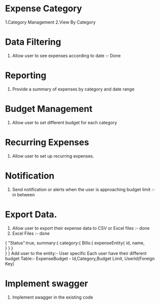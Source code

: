 # Expense Category
1.Category Management
2.View By Category

# Data Filtering
1. Allow user to see expenses according to date :- Done

# Reporting
1. Provide a summary of expenses by category and date range

# Budget Management
1. Allow user to set different budget for each category

# Recurring Expenses
1. Allow user to set up recurring expenses.

# Notification
1. Send notification or alerts when the user is approaching budget limit :- in between

# Export Data.
1. Allow user to export their expense data to CSV or Excel files :- done
2. Excel Files  :- done


{
    "Status":true,
    summary:{
        category:{
            Bills:{
                expenseEntity{
        id, name,     
}
    }
    }   
    }
}
Add user to the entity:- User specific
Each user have their different budget
Table:- ExpenseBudget - Id,Category,Budget Limit, UserId(Foreign Key)

# Implement swagger
1. Implement swagger in the existing code


